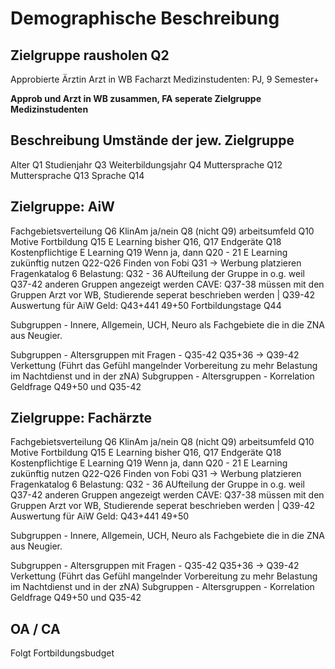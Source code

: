 # Demographische Beschreibung
## Zielgruppe rausholen Q2
Approbierte Ärztin
Arzt in WB
Facharzt
Medizinstudenten: PJ, 9 Semester+

**Approb und Arzt in WB zusammen, FA seperate Zielgruppe**
**Medizinstudenten**
## Beschreibung Umstände der jew. Zielgruppe
Alter Q1
Studienjahr Q3
Weiterbildungsjahr Q4
Muttersprache Q12
Muttersprache Q13
Sprache Q14

## Zielgruppe: AiW
Fachgebietsverteilung Q6
KlinAm ja/nein Q8 (nicht Q9)
arbeitsumfeld Q10
Motive Fortbildung Q15
E Learning bisher Q16, Q17
Endgeräte Q18
Kostenpflichtige E Learning Q19
Wenn ja, dann Q20 - 21
E Learning zukünftig nutzen Q22-Q26
Finden von Fobi Q31 -> Werbung platzieren
Fragenkatalog 6 Belastung: Q32 - 36
AUfteilung der Gruppe in o.g. weil Q37-42 anderen Gruppen angezeigt werden
CAVE: Q37-38 müssen mit den Gruppen Arzt vor WB, Studierende seperat beschrieben werden |
Q39-42 Auswertung für AiW
Geld: Q43+441 49+50
Fortbildungstage Q44

Subgruppen - Innere, Allgemein, UCH, Neuro als Fachgebiete die in die ZNA aus Neugier.

Subgruppen - Altersgruppen mit Fragen - Q35-42
Q35+36 -> Q39-42 Verkettung (Führt das Gefühl mangelnder Vorbereitung zu mehr Belastung im Nachtdienst  und in der zNA)
Subgruppen - Altersgruppen - Korrelation Geldfrage Q49+50 und Q35-42

## Zielgruppe: Fachärzte
Fachgebietsverteilung Q6
KlinAm ja/nein Q8 (nicht Q9)
arbeitsumfeld Q10
Motive Fortbildung Q15
E Learning bisher Q16, Q17
Endgeräte Q18
Kostenpflichtige E Learning Q19
Wenn ja, dann Q20 - 21
E Learning zukünftig nutzen Q22-Q26
Finden von Fobi Q31 -> Werbung platzieren
Fragenkatalog 6 Belastung: Q32 - 36
AUfteilung der Gruppe in o.g. weil Q37-42 anderen Gruppen angezeigt werden
CAVE: Q37-38 müssen mit den Gruppen Arzt vor WB, Studierende seperat beschrieben werden |
Q39-42 Auswertung für AiW
Geld: Q43+441 49+50

Subgruppen - Innere, Allgemein, UCH, Neuro als Fachgebiete die in die ZNA aus Neugier.

Subgruppen - Altersgruppen mit Fragen - Q35-42
Q35+36 -> Q39-42 Verkettung (Führt das Gefühl mangelnder Vorbereitung zu mehr Belastung im Nachtdienst  und in der zNA)
Subgruppen - Altersgruppen - Korrelation Geldfrage Q49+50 und Q35-42

## OA / CA
Folgt
Fortbildungsbudget